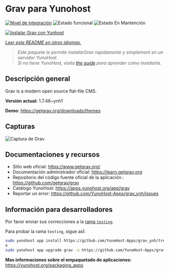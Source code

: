 <!--
Este archivo README esta generado automaticamente<https://github.com/YunoHost/apps/tree/master/tools/readme_generator>
No se debe editar a mano.
-->

# Grav para Yunohost

[![Nivel de integración](https://dash.yunohost.org/integration/grav.svg)](https://ci-apps.yunohost.org/ci/apps/grav/) ![Estado funcional](https://ci-apps.yunohost.org/ci/badges/grav.status.svg) ![Estado En Mantención](https://ci-apps.yunohost.org/ci/badges/grav.maintain.svg)

[![Instalar Grav con Yunhost](https://install-app.yunohost.org/install-with-yunohost.svg)](https://install-app.yunohost.org/?app=grav)

*[Leer este README en otros idiomas.](./ALL_README.md)*

> *Este paquete le permite instalarGrav rapidamente y simplement en un servidor YunoHost.*  
> *Si no tiene YunoHost, visita [the guide](https://yunohost.org/install) para aprender como instalarla.*

## Descripción general

Grav is a modern open source flat-file CMS.


**Versión actual:** 1.7.48~ynh1

**Demo:** <https://getgrav.org/downloads/themes>

## Capturas

![Captura de Grav](./doc/screenshots/grav.jpg)

## Documentaciones y recursos

- Sitio web oficial: <https://www.getgrav.org/>
- Documentación administrador oficial: <https://learn.getgrav.org>
- Repositorio del código fuente oficial de la aplicación : <https://github.com/getgrav/grav>
- Catálogo YunoHost: <https://apps.yunohost.org/app/grav>
- Reportar un error: <https://github.com/YunoHost-Apps/grav_ynh/issues>

## Información para desarrolladores

Por favor enviar sus correcciones a la [rama `testing`](https://github.com/YunoHost-Apps/grav_ynh/tree/testing).

Para probar la rama `testing`, sigue asÍ:

```bash
sudo yunohost app install https://github.com/YunoHost-Apps/grav_ynh/tree/testing --debug
o
sudo yunohost app upgrade grav -u https://github.com/YunoHost-Apps/grav_ynh/tree/testing --debug
```

**Mas informaciones sobre el empaquetado de aplicaciones:** <https://yunohost.org/packaging_apps>
